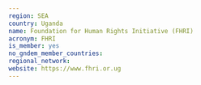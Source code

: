 ```yaml
---
region: SEA
country: Uganda
name: Foundation for Human Rights Initiative (FHRI)
acronym: FHRI
is_member: yes
no_gndem_member_countries:
regional_network:
website: https://www.fhri.or.ug
---
```

